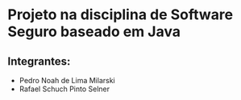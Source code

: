 # Projeto na disciplina de Software Seguro baseado em Java

## Integrantes:
* Pedro Noah de Lima Milarski 
* Rafael Schuch Pinto Selner
